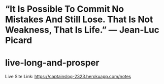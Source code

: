 # “It Is Possible To Commit No Mistakes And Still Lose. That Is Not Weakness, That Is Life.” — Jean-Luc Picard

# live-long-and-prosper

Live Site Link: https://captainslog-2323.herokuapp.com/notes
